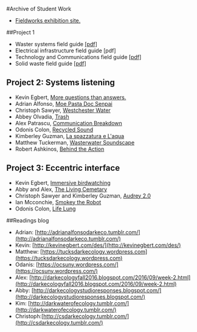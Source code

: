 #Archive of Student Work 

* [Fieldworks exhibition site.](http://tegacodes.github.io/Dark-Ecology-Studio/)

##Project 1

* Waster systems field guide [[pdf]](https://github.com/tegacodes/Dark-Ecology-Studio/blob/gh-pages/guides/Kevin%20EGBERT_817205_assignsubmission_file_dark_eco_final_water.pdf)
* Electrical infrastructure field guide [pdf]
* Technology and Communications field guide [[pdf]](https://github.com/tegacodes/Dark-Ecology-Studio/blob/gh-pages/guides/Christoph%20SAWYER_817212_assignsubmission_file_christophsawyer_fieldguide_final.pdf)
* Solid waste field guide [[pdf]](https://github.com/tegacodes/Dark-Ecology-Studio/blob/gh-pages/guides/Odanis%20COLON_817213_assignsubmission_file_Waste%204.pdf)

## Project 2: Systems listening

* Kevin Egbert, [More questions than answers.](http://tegacodes.github.io/Dark-Ecology-Studio/kevin.html)
* Adrian Alfonso, [Moe Pasta Doc Senpai](http://tegacodes.github.io/Dark-Ecology-Studio/adrian.html)
* Christoph Sawyer, [Westchester Water](http://tegacodes.github.io/Dark-Ecology-Studio/christoph.html)
* Abbey Olvadia, [Trash](http://tegacodes.github.io/Dark-Ecology-Studio/abbey.html)
* Alex Patrascu, [Communication Breakdown](http://tegacodes.github.io/Dark-Ecology-Studio/alex.html)
* Odonis Colon, [Recycled Sound](http://tegacodes.github.io/Dark-Ecology-Studio/odanis.html)
* Kimberley Guzman, [La spazzatura e L'aqua](http://tegacodes.github.io/Dark-Ecology-Studio/kimberley.html)
* Matthew Tuckerman, [Wasterwater Soundscape](http://tegacodes.github.io/Dark-Ecology-Studio/matthew.html)
* Robert Ashkinos, [Behind the Action](http://tegacodes.github.io/Dark-Ecology-Studio/Robert.html)


## Project 3: Eccentric interface

* Kevin Egbert, [Immersive birdwatching](http://kevinegbert.com/birdwatching/)
* Abby and Alex, [The Living Cemetary](http://tegacodes.github.io/Dark-Ecology-Studio/graveyard/html/index.html)
* Christoph Sawyer and Kimberley Guzman, [Audrey 2.0](https://github.com/tegacodes/Dark-Ecology-Studio/blob/master/Christoph-Kim-final.md)
* Ian Mcconchie, [Smokey the Robot](https://github.com/tegacodes/Dark-Ecology-Studio/blob/master/ian-final.md)
* Odonis Colon, [Life Lung](https://github.com/tegacodes/Dark-Ecology-Studio/blob/master/odonis-final.md)

##Readings blog

* Adrian: [http://adrianalfonsodarkeco.tumblr.com/](http://adrianalfonsodarkeco.tumblr.com/)
* Kevin: [http://kevinegbert.com/des/](http://kevinegbert.com/des/)
* Matthew: [https://tucksdarkecology.wordpress.com](https://tucksdarkecology.wordpress.com)
* Odanis: [https://ocsuny.wordpress.com/](https://ocsuny.wordpress.com/) 
* Alex: [http://darkecologyfall2016.blogspot.com/2016/09/week-2.html](http://darkecologyfall2016.blogspot.com/2016/09/week-2.html)
* Abby: [http://darkecologystudioresponses.blogspot.com/](http://darkecologystudioresponses.blogspot.com/)
* Kim: [http://darkwaterofecology.tumblr.com/](http://darkwaterofecology.tumblr.com/)
* Christoph:[http://csdarkecology.tumblr.com/](http://csdarkecology.tumblr.com/)

